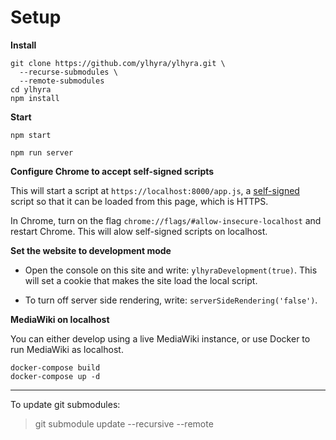 # Setup

**Install**

```
git clone https://github.com/ylhyra/ylhyra.git \
  --recurse-submodules \
  --remote-submodules
cd ylhyra
npm install
```

**Start**

```
npm start
```

```
npm run server
```

**Configure Chrome to accept self-signed scripts**

This will start a script at `https://localhost:8000/app.js`, a [self-signed](https://en.wikipedia.org/wiki/Self-signed_certificate) script so that it can be loaded from this page, which is HTTPS.

In Chrome, turn on the flag `chrome://flags/#allow-insecure-localhost` and restart Chrome. This will alow self-signed scripts on localhost.

**Set the website to development mode**

* Open the console on this site and write: `ylhyraDevelopment(true)`. This will set a cookie that makes the site load the local script.

* To turn off server side rendering, write: `serverSideRendering('false')`.

**MediaWiki on localhost**

You can either develop using a live MediaWiki instance, or use Docker to run MediaWiki as localhost.

```
docker-compose build
docker-compose up -d
```


----

To update git submodules:
> git submodule update --recursive --remote

